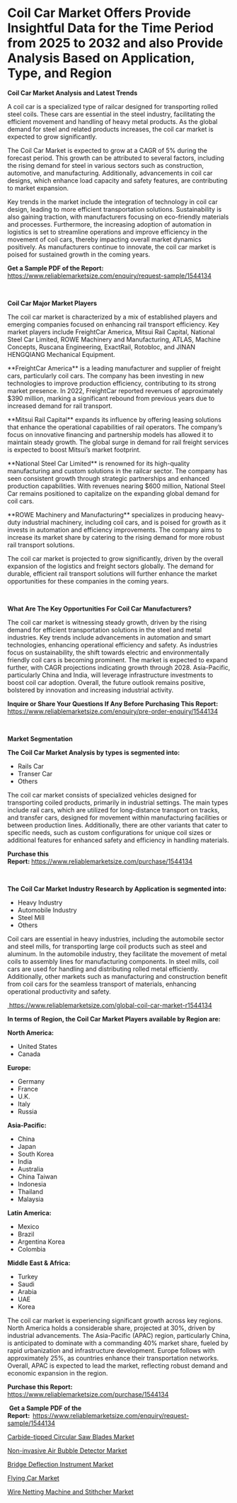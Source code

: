 <p><h1>Coil Car Market Offers Provide Insightful Data for the Time Period from 2025 to 2032 and also Provide Analysis Based on Application, Type, and Region</h1></p><p><strong>Coil Car Market Analysis and Latest Trends</strong></p>
<p><p>A coil car is a specialized type of railcar designed for transporting rolled steel coils. These cars are essential in the steel industry, facilitating the efficient movement and handling of heavy metal products. As the global demand for steel and related products increases, the coil car market is expected to grow significantly. </p><p>The Coil Car Market is expected to grow at a CAGR of 5% during the forecast period. This growth can be attributed to several factors, including the rising demand for steel in various sectors such as construction, automotive, and manufacturing. Additionally, advancements in coil car designs, which enhance load capacity and safety features, are contributing to market expansion.</p><p>Key trends in the market include the integration of technology in coil car design, leading to more efficient transportation solutions. Sustainability is also gaining traction, with manufacturers focusing on eco-friendly materials and processes. Furthermore, the increasing adoption of automation in logistics is set to streamline operations and improve efficiency in the movement of coil cars, thereby impacting overall market dynamics positively. As manufacturers continue to innovate, the coil car market is poised for sustained growth in the coming years.</p></p>
<p><strong>Get a Sample PDF of the Report:&nbsp;</strong> <a href="https://www.reliablemarketsize.com/enquiry/request-sample/1544134?utm_campaign=3117&utm_medium=2&utm_source=Github&utm_content=ia&utm_term=30032025&utm_id=coil-car">https://www.reliablemarketsize.com/enquiry/request-sample/1544134</a></p>
<p>&nbsp;</p>
<p><strong>Coil Car Major Market Players</strong></p>
<p><p>The coil car market is characterized by a mix of established players and emerging companies focused on enhancing rail transport efficiency. Key market players include FreightCar America, Mitsui Rail Capital, National Steel Car Limited, ROWE Machinery and Manufacturing, ATLAS, Machine Concepts, Ruscana Engineering, ExactRail, Rotobloc, and JINAN HENGQIANG Mechanical Equipment.</p><p>**FreightCar America** is a leading manufacturer and supplier of freight cars, particularly coil cars. The company has been investing in new technologies to improve production efficiency, contributing to its strong market presence. In 2022, FreightCar reported revenues of approximately $390 million, marking a significant rebound from previous years due to increased demand for rail transport.</p><p>**Mitsui Rail Capital** expands its influence by offering leasing solutions that enhance the operational capabilities of rail operators. The company’s focus on innovative financing and partnership models has allowed it to maintain steady growth. The global surge in demand for rail freight services is expected to boost Mitsui’s market footprint.</p><p>**National Steel Car Limited** is renowned for its high-quality manufacturing and custom solutions in the railcar sector. The company has seen consistent growth through strategic partnerships and enhanced production capabilities. With revenues nearing $600 million, National Steel Car remains positioned to capitalize on the expanding global demand for coil cars.</p><p>**ROWE Machinery and Manufacturing** specializes in producing heavy-duty industrial machinery, including coil cars, and is poised for growth as it invests in automation and efficiency improvements. The company aims to increase its market share by catering to the rising demand for more robust rail transport solutions.</p><p>The coil car market is projected to grow significantly, driven by the overall expansion of the logistics and freight sectors globally. The demand for durable, efficient rail transport solutions will further enhance the market opportunities for these companies in the coming years.</p></p>
<p>&nbsp;</p>
<p><strong>What Are The Key Opportunities For Coil Car Manufacturers?</strong></p>
<p><p>The coil car market is witnessing steady growth, driven by the rising demand for efficient transportation solutions in the steel and metal industries. Key trends include advancements in automation and smart technologies, enhancing operational efficiency and safety. As industries focus on sustainability, the shift towards electric and environmentally friendly coil cars is becoming prominent. The market is expected to expand further, with CAGR projections indicating growth through 2028. Asia-Pacific, particularly China and India, will leverage infrastructure investments to boost coil car adoption. Overall, the future outlook remains positive, bolstered by innovation and increasing industrial activity.</p></p>
<p><strong>Inquire or Share Your Questions If Any Before Purchasing This Report:</strong> <a href="https://www.reliablemarketsize.com/enquiry/pre-order-enquiry/1544134?utm_campaign=3117&utm_medium=2&utm_source=Github&utm_content=ia&utm_term=30032025&utm_id=coil-car">https://www.reliablemarketsize.com/enquiry/pre-order-enquiry/1544134</a></p>
<p>&nbsp;</p>
<p><strong>Market Segmentation</strong></p>
<p><strong>The Coil Car Market Analysis by types is segmented into:</strong></p>
<p><ul><li>Rails Car</li><li>Transer Car</li><li>Others</li></ul></p>
<p><p>The coil car market consists of specialized vehicles designed for transporting coiled products, primarily in industrial settings. The main types include rail cars, which are utilized for long-distance transport on tracks, and transfer cars, designed for movement within manufacturing facilities or between production lines. Additionally, there are other variants that cater to specific needs, such as custom configurations for unique coil sizes or additional features for enhanced safety and efficiency in handling materials.</p></p>
<p><strong>Purchase this Report:&nbsp;</strong><a href="https://www.reliablemarketsize.com/purchase/1544134?utm_campaign=3117&utm_medium=2&utm_source=Github&utm_content=ia&utm_term=30032025&utm_id=coil-car">https://www.reliablemarketsize.com/purchase/1544134</a></p>
<p>&nbsp;</p>
<p><strong>The Coil Car Market Industry Research by Application is segmented into:</strong></p>
<p><ul><li>Heavy Industry</li><li>Automobile Industry</li><li>Steel Mill</li><li>Others</li></ul></p>
<p><p>Coil cars are essential in heavy industries, including the automobile sector and steel mills, for transporting large coil products such as steel and aluminum. In the automobile industry, they facilitate the movement of metal coils to assembly lines for manufacturing components. In steel mills, coil cars are used for handling and distributing rolled metal efficiently. Additionally, other markets such as manufacturing and construction benefit from coil cars for the seamless transport of materials, enhancing operational productivity and safety.</p></p>
<p><a href="https://www.reliablemarketsize.com/global-coil-car-market-r1544134?utm_campaign=3117&utm_medium=2&utm_source=Github&utm_content=ia&utm_term=30032025&utm_id=coil-car">&nbsp;https://www.reliablemarketsize.com/global-coil-car-market-r1544134</a></p>
<p><strong>In terms of Region, the Coil Car Market Players available by Region are:</strong></p>
<p>
    <p> <strong> North America: </strong>
        <ul>
            <li>United States</li>
            <li>Canada</li>
        </ul>
        </p> 
    <p> <strong> Europe: </strong>
        <ul>
            <li>Germany</li>
            <li>France</li>
            <li>U.K.</li>
            <li>Italy</li>
            <li>Russia</li>
        </ul>
        </p> 
    <p> <strong> Asia-Pacific: </strong>
        <ul>
            <li>China</li>
            <li>Japan</li>
            <li>South Korea</li>
            <li>India</li>
            <li>Australia</li>
            <li>China Taiwan</li>
            <li>Indonesia</li>
            <li>Thailand</li>
            <li>Malaysia</li>
        </ul>
        </p> 
    <p> <strong> Latin America: </strong>
        <ul>
            <li>Mexico</li>
            <li>Brazil</li>
            <li>Argentina Korea</li>
            <li>Colombia</li>
        </ul>
        </p> 
    <p> <strong> Middle East & Africa: </strong>
        <ul>
            <li>Turkey</li>
            <li>Saudi</li>
            <li>Arabia</li>
            <li>UAE</li>
            <li>Korea</li>
        </ul>
    </p>
    </p>
<p><p>The coil car market is experiencing significant growth across key regions. North America holds a considerable share, projected at 30%, driven by industrial advancements. The Asia-Pacific (APAC) region, particularly China, is anticipated to dominate with a commanding 40% market share, fueled by rapid urbanization and infrastructure development. Europe follows with approximately 25%, as countries enhance their transportation networks. Overall, APAC is expected to lead the market, reflecting robust demand and economic expansion in the region.</p></p>
<p><strong>Purchase this Report: </strong><a href="https://www.reliablemarketsize.com/purchase/1544134?utm_campaign=3117&utm_medium=2&utm_source=Github&utm_content=ia&utm_term=30032025&utm_id=coil-car">https://www.reliablemarketsize.com/purchase/1544134</a></p>
<p>&nbsp;<strong>Get a Sample PDF of the Report:&nbsp;&nbsp;</strong><a href="https://www.reliablemarketsize.com/enquiry/request-sample/1544134?utm_campaign=3117&utm_medium=2&utm_source=Github&utm_content=ia&utm_term=30032025&utm_id=coil-car">https://www.reliablemarketsize.com/enquiry/request-sample/1544134</a></p>
<p><strong></strong></p>
<p><p><a href="https://www.linkedin.com/pulse/comprehensive-report-carbide-tipped-circular-saw-blades-market-bbovc?utm_campaign=3117&utm_medium=2&utm_source=Github&utm_content=ia&utm_term=30032025&utm_id=coil-car">Carbide-tipped Circular Saw Blades Market</a></p><p><a href="https://www.linkedin.com/pulse/strategic-forecast-non-invasive-air-bubble-detector-market-rvskc?utm_campaign=3117&utm_medium=2&utm_source=Github&utm_content=ia&utm_term=30032025&utm_id=coil-car">Non-invasive Air Bubble Detector Market</a></p><p><a href="https://www.linkedin.com/pulse/bridge-deflection-instrument-market-analysis-industry-mbh6c?utm_campaign=3117&utm_medium=2&utm_source=Github&utm_content=ia&utm_term=30032025&utm_id=coil-car">Bridge Deflection Instrument Market</a></p><p><a href="https://github.com/zoccohaniech/Market-Research-Report-List-1/blob/main/flying-car-market.md?utm_campaign=3117&utm_medium=2&utm_source=Github&utm_content=ia&utm_term=30032025&utm_id=coil-car">Flying Car Market</a></p><p><a href="https://www.linkedin.com/pulse/navigating-competitive-landscape-wire-netting-machine-stithcher-4n9yc?utm_campaign=3117&utm_medium=2&utm_source=Github&utm_content=ia&utm_term=30032025&utm_id=coil-car">Wire Netting Machine and Stithcher Market</a></p></p>